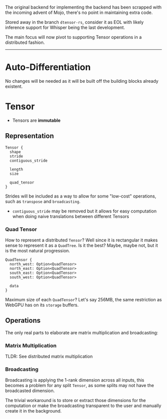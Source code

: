 The original backend for implementing the backend has been scrapped with the incoming advent of Mojo, there's no point in maintaining extra code.

Stored away in the branch `dtensor-rs`, consider it as EOL with likely inference support for Whisper being the last development.

The main focus will now pivot to supporting Tensor operations in a distributed fashion.

------

# Auto-Differentiation

No changes will be needed as it will be built off the building blocks already existent.

# Tensor

- Tensors are __immutable__

## Representation

```
Tensor {
  shape
  stride
  contiguous_stride

  length
  size

  quad_tensor
}
```

Strides will be included as a way to allow for some "low-cost" operations, such as `transpose` and `broadcasting`.
- `contiguous_stride` may be removed but it allows for easy computation when doing naive translations between different Tensors

### Quad Tensor

How to represent a distributed `Tensor`? Well since it is rectangular it makes sense to represent it as a `QuadTree`. Is it the best? Maybe, maybe not, but it is the most natural progression.

```
QuadTensor {
  north_west: Option<QuadTensor>
  north_east: Option<QuadTensor>
  south_east: Option<QuadTensor>
  south_west: Option<QuadTensor>

  data
}
```

Maximum size of each `QuadTensor`? Let's say 256MB, the same restriction as WebGPU has on its `storage` buffers.

## Operations

The only real parts to elaborate are matrix multiplication and broadcasting:

### Matrix Multiplication

TLDR: See distributed matrix multiplication

### Broadcasting

Broadcasting is applying the 1-rank dimension across all inputs, this becomes a problem for any split `Tensor`, as some splits may not have the broadcasted dimension.

The trivial workaround is to store or extract those dimensions for the computation or make the broadcasting transparent to the user and manually create it in the background.
